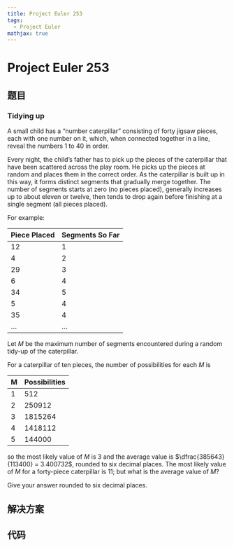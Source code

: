 ```yaml
---
title: Project Euler 253
tags:
  - Project Euler
mathjax: true
---
```

<escape><!-- more --></escape>
    


# Project Euler 253
## 题目
### Tidying up

A small child has a “number caterpillar” consisting of forty jigsaw pieces, each with one number on it, which, when connected together in a line, reveal the numbers $1$ to $40$ in order.

Every night, the child’s father has to pick up the pieces of the caterpillar that have been scattered across the play room. He picks up the pieces at random and places them in the correct order. As the caterpillar is built up in this way, it forms distinct segments that gradually merge together. The number of segments starts at zero (no pieces placed), generally increases up to about eleven or twelve, then tends to drop again before finishing at a single segment (all pieces placed).

For example:

|**Piece Placed**|**Segments So Far**|
|-|-|
|$12$|$1$|
|$4$|$2$|
|$29$|$3$|
|$6$|$4$|
|$34$|$5$|
|$5$|$4$|
|$35$|$4$|
|$\dots$|$\dots$|

Let $M$ be the maximum number of segments encountered during a random tidy-up of the caterpillar.

For a caterpillar of ten pieces, the number of possibilities for each $M$ is

|**M**|**Possibilities**|
|-|-|
|$1$|$512$|
|$2$|$250912$|
|$3$|$1815264$|
|$4$|$1418112$|
|$5$|$144000$|

so the most likely value of $M$ is $3$ and the average value is $\dfrac{385643}{113400} = 3.400732$, rounded to six decimal places.
The most likely value of $M$ for a forty-piece caterpillar is $11$; but what is the average value of $M$?

Give your answer rounded to six decimal places.


## 解决方案


## 代码


